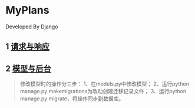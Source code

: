 # MyPlans
Developed By Django

## 1 [请求与响应](https://www.liujiangblog.com/course/django/87)

## 2 [模型与后台](https://www.liujiangblog.com/course/django/88)
> 修改模型时的操作分三步：
> 1、在models.py中修改模型；
> 2、运行python manage.py makemigrations为改动创建迁移记录文件；
> 3、运行python manage.py migrate，将操作同步到数据库。

